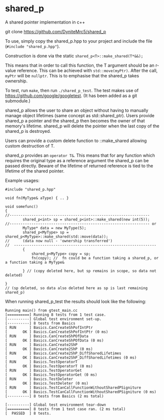# shared_p
A shared pointer implementation in c++

git clone https://github.com/DyniteMrc5/shared_p

To use, simply copy the shared_p.hpp to your project and include the file (`#include "shared_p.hpp"`).

Construction is done via the static `shared_p<T>::make_shared(T*&&);`
	
This means that in order to call this function, the T argument should be an r-value reference.
This can be achieved with `std::move(myPtr)`.
After the call, `myPtr` will be `nullptr`. This is to emphasise that the shared_p takes ownership.


To test, run `make`, then run `./shared_p_test`.
The test makes use of https://github.com/google/googletest. (It has been added as a git submodule.)

shared_p allows the user to share an object without having to manually manage object lifetimes (same concept as std::shared_ptr).
Users provide shared_p a pointer and the shared_p then becomes the owner of that memory's lifetime. shared_p will delete the pointer when the last copy of the shared_p is destroyed. 

Users can provide a custom delete function to ::make_shared allowing custom destruction of T.

shared_p provides an `operator T&`. This means that for any function which requires the original type as a reference argument the shared_p can be passed directly. Beware of the lifetime of returned reference is tied to the lifetime of the shared pointer.

Example usages:

	#include "shared_p.hpp"

	void fn(MyType& aType) { .. }

	void somefunc()
 	{
 	//----------------------------------------------------------------
 			shared_p<int> sp = shared_p<int>::make_shared(new int(5));
 	//---------------------------------------------------------------- or
 			MyType* data = new MyType(5);
 			shared_p<MyType> sp = shared_p<MyType>::make_shared(std::move(data));
 	//		(data now null - 'ownership transferred')
 	//	-----------------------------------------------------------------
 		 	{
 			 	shared_p<MyType> copy = sp;
 			 	fn(copy); //  fn could be a function taking a shared_p, or a function taking a MyType&

 		 	} // (copy deleted here, but sp remains in scope, so data not deleted)
	 
 	} 
 	// (sp deleted, so data also deleted here as sp is last remaining shared_p)


When running shared_p_test the results should look like the following:

	Running main() from gtest_main.cc
	[==========] Running 8 tests from 1 test case.
	[----------] Global test environment set-up.
	[----------] 8 tests from Basics
	[ RUN      ] Basics.CanCreateShPofIntPtr
	[       OK ] Basics.CanCreateShPofIntPtr (0 ms)
	[ RUN      ] Basics.CanCreateShPOfData
	[       OK ] Basics.CanCreateShPOfData (0 ms)
	[ RUN      ] Basics.CanCreate2ShP
	[       OK ] Basics.CanCreate2ShP (0 ms)
	[ RUN      ] Basics.CanCreate2ShP_DiffSharedLifetimes
	[       OK ] Basics.CanCreate2ShP_DiffSharedLifetimes (0 ms)
	[ RUN      ] Basics.TestOperatorT
	[       OK ] Basics.TestOperatorT (0 ms)
	[ RUN      ] Basics.TestOperatorGet
	[       OK ] Basics.TestOperatorGet (0 ms)
	[ RUN      ] Basics.TestDeleter
	[       OK ] Basics.TestDeleter (0 ms)
	[ RUN      ] Basics.TestCanCallFunctionWithoutSharedPSigniture
	[       OK ] Basics.TestCanCallFunctionWithoutSharedPSigniture (0 ms)
	[----------] 8 tests from Basics (2 ms total)
	
	[----------] Global test environment tear-down
	[==========] 8 tests from 1 test case ran. (2 ms total)
	[  PASSED  ] 8 tests.
